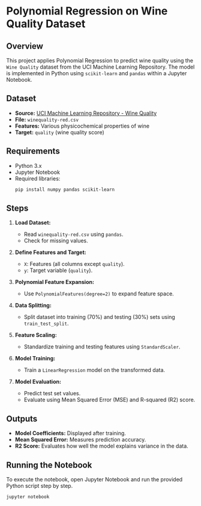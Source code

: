 # Polynomial Regression on Wine Quality Dataset

## Overview
This project applies Polynomial Regression to predict wine quality using the `Wine Quality` dataset from the UCI Machine Learning Repository. The model is implemented in Python using `scikit-learn` and `pandas` within a Jupyter Notebook.

## Dataset
- **Source:** [UCI Machine Learning Repository - Wine Quality](https://archive.ics.uci.edu/ml/datasets/wine+quality)
- **File:** `winequality-red.csv`
- **Features:** Various physicochemical properties of wine
- **Target:** `quality` (wine quality score)

## Requirements
- Python 3.x
- Jupyter Notebook
- Required libraries:
  ```bash
  pip install numpy pandas scikit-learn
  ```

## Steps
1. **Load Dataset:**
   - Read `winequality-red.csv` using `pandas`.
   - Check for missing values.

2. **Define Features and Target:**
   - `X`: Features (all columns except `quality`).
   - `y`: Target variable (`quality`).

3. **Polynomial Feature Expansion:**
   - Use `PolynomialFeatures(degree=2)` to expand feature space.

4. **Data Splitting:**
   - Split dataset into training (70%) and testing (30%) sets using `train_test_split`.

5. **Feature Scaling:**
   - Standardize training and testing features using `StandardScaler`.

6. **Model Training:**
   - Train a `LinearRegression` model on the transformed data.

7. **Model Evaluation:**
   - Predict test set values.
   - Evaluate using Mean Squared Error (MSE) and R-squared (R2) score.

## Outputs
- **Model Coefficients:** Displayed after training.
- **Mean Squared Error:** Measures prediction accuracy.
- **R2 Score:** Evaluates how well the model explains variance in the data.

## Running the Notebook
To execute the notebook, open Jupyter Notebook and run the provided Python script step by step.

```bash
jupyter notebook
```

